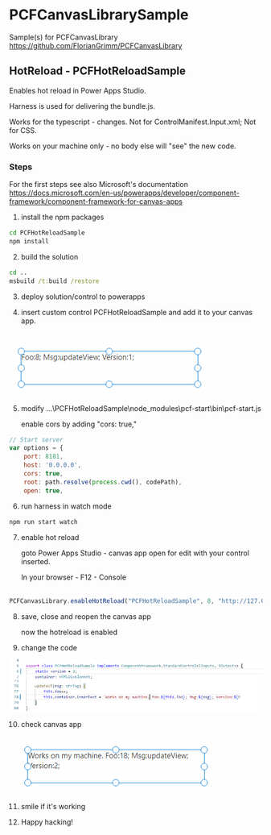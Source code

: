 # PCFCanvasLibrarySample
Sample(s) for PCFCanvasLibrary https://github.com/FlorianGrimm/PCFCanvasLibrary

## HotReload - PCFHotReloadSample

Enables hot reload in Power Apps Studio.

Harness is used for delivering the bundle.js.

Works for the typescript - changes. Not for ControlManifest.Input.xml; Not for CSS.

Works on your machine only - no body else will "see" the new code.

### Steps

For the first steps see also Microsoft's documentation 
https://docs.microsoft.com/en-us/powerapps/developer/component-framework/component-framework-for-canvas-apps

1) install the npm packages
```cmd
cd PCFHotReloadSample
npm install
```

2) build the solution 

```cmd
cd ..
msbuild /t:build /restore
```

3) deploy solution/control to powerapps

4) insert custom control PCFHotReloadSample and add it to your canvas app.

![deployed to PCFHotReloadSample](./doc/step1-make.png "deployed to PCFHotReloadSample")
    
5) modify ...\PCFHotReloadSample\node_modules\pcf-start\bin\pcf-start.js

    enable cors by adding "cors: true,"

```javascript
// Start server
var options = {
    port: 8181,
    host: '0.0.0.0',
    cors: true, 
    root: path.resolve(process.cwd(), codePath),
    open: true,

```

6) run harness in watch mode

```cmd
npm run start watch
```

7) enable hot reload
    
    goto Power Apps Studio - canvas app open for edit with your control inserted.

    In your browser - F12 - Console

```javascript

PCFCanvasLibrary.enableHotReload("PCFHotReloadSample", 8, "http://127.0.0.1:8181/bundle.js")

```

8) save, close and reopen the canvas app

    now the hotreload is enabled

9) change the code

![Change source code](./doc/step2-changecode.png "Change source code")

10)  check canvas app

![smile](./doc/step3-smile.png "smile")

11) smile if it's working

12) Happy hacking!
